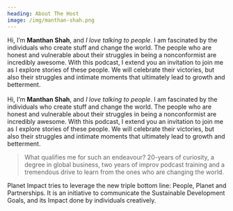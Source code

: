```yaml
---
heading: About The Host
image: /img/manthan-shah.png
---
```

Hi, I’m **Manthan Shah**, and *I love talking to people*. I am fascinated by the individuals who create stuff and change the world. The people who are honest and vulnerable about their struggles in being a nonconformist are incredibly awesome. With this podcast, I extend you an invitation to join me as I explore stories of these people. We will celebrate their victories, but also their struggles and intimate moments that ultimately lead to growth and betterment.\
\
Hi, I’m **Manthan Shah**, and *I love talking to people*. I am fascinated by the individuals who create stuff and change the world. The people who are honest and vulnerable about their struggles in being a nonconformist are incredibly awesome. With this podcast, I extend you an invitation to join me as I explore stories of these people. We will celebrate their victories, but also their struggles and intimate moments that ultimately lead to growth and betterment.



> What qualifies me for such an endeavour? 20-years of curiosity, a degree in global business, two years of improv podcast training and a tremendous drive to learn from the ones who are changing the world.

Planet Impact tries to leverage the new triple bottom line: People, Planet and Partnerships. It is an initiative to communicate the Sustainable Development Goals, and its Impact done by individuals creatively.